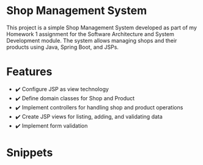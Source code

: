 # Shop Management System
This project is a simple Shop Management System developed as part of my Homework 1 assignment for the Software Architecture and System Development module. The system allows managing shops and their products using Java, Spring Boot, and JSPs.

# Features
- ✔️ Configure JSP as view technology
- ✔️ Define domain classes for Shop and Product
- ✔️ Implement controllers for handling shop and product operations
- ✔️ Create JSP views for listing, adding, and validating data
- ✔️ Implement form validation


# Snippets
